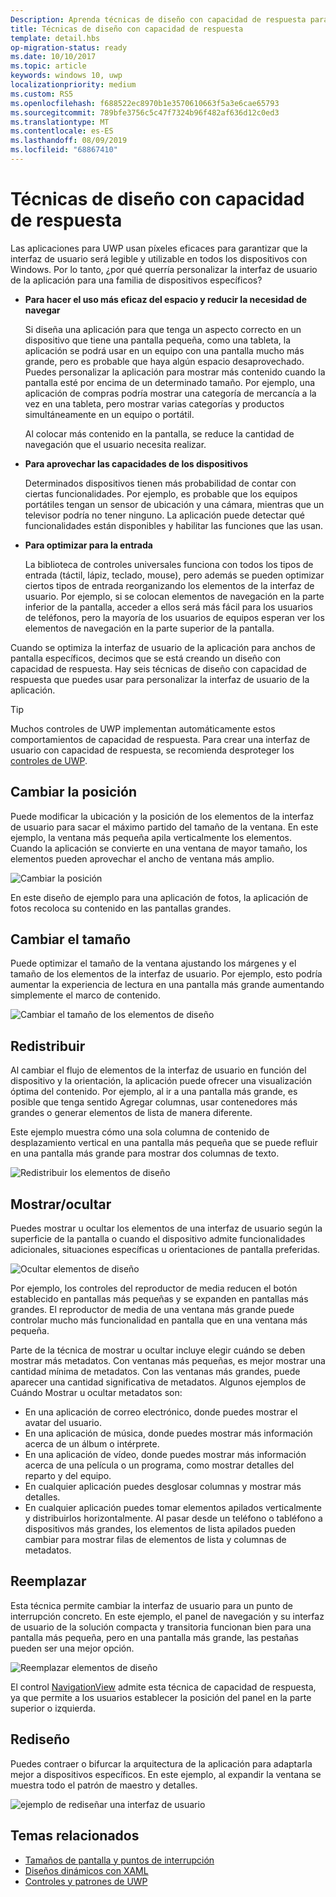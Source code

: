```yaml
---
Description: Aprenda técnicas de diseño con capacidad de respuesta para adaptar la aplicación a dispositivos específicos.
title: Técnicas de diseño con capacidad de respuesta
template: detail.hbs
op-migration-status: ready
ms.date: 10/10/2017
ms.topic: article
keywords: windows 10, uwp
localizationpriority: medium
ms.custom: RS5
ms.openlocfilehash: f688522ec8970b1e3570610663f5a3e6cae65793
ms.sourcegitcommit: 789bfe3756c5c47f7324b96f482af636d12c0ed3
ms.translationtype: MT
ms.contentlocale: es-ES
ms.lasthandoff: 08/09/2019
ms.locfileid: "68867410"
---
```

# <a name="responsive-design-techniques"></a>Técnicas de diseño con capacidad de respuesta

Las aplicaciones para UWP usan píxeles eficaces para garantizar que la interfaz de usuario será legible y utilizable en todos los dispositivos con Windows. Por lo tanto, ¿por qué querría personalizar la interfaz de usuario de la aplicación para una familia de dispositivos específicos?

- **Para hacer el uso más eficaz del espacio y reducir la necesidad de navegar**

    Si diseña una aplicación para que tenga un aspecto correcto en un dispositivo que tiene una pantalla pequeña, como una tableta, la aplicación se podrá usar en un equipo con una pantalla mucho más grande, pero es probable que haya algún espacio desaprovechado. Puedes personalizar la aplicación para mostrar más contenido cuando la pantalla esté por encima de un determinado tamaño. Por ejemplo, una aplicación de compras podría mostrar una categoría de mercancía a la vez en una tableta, pero mostrar varias categorías y productos simultáneamente en un equipo o portátil.

    Al colocar más contenido en la pantalla, se reduce la cantidad de navegación que el usuario necesita realizar.

- **Para aprovechar las capacidades de los dispositivos**

    Determinados dispositivos tienen más probabilidad de contar con ciertas funcionalidades. Por ejemplo, es probable que los equipos portátiles tengan un sensor de ubicación y una cámara, mientras que un televisor podría no tener ninguno. La aplicación puede detectar qué funcionalidades están disponibles y habilitar las funciones que las usan.

- **Para optimizar para la entrada**

    La biblioteca de controles universales funciona con todos los tipos de entrada (táctil, lápiz, teclado, mouse), pero además se pueden optimizar ciertos tipos de entrada reorganizando los elementos de la interfaz de usuario. Por ejemplo, si se colocan elementos de navegación en la parte inferior de la pantalla, acceder a ellos será más fácil para los usuarios de teléfonos, pero la mayoría de los usuarios de equipos esperan ver los elementos de navegación en la parte superior de la pantalla.

Cuando se optimiza la interfaz de usuario de la aplicación para anchos de pantalla específicos, decimos que se está creando un diseño con capacidad de respuesta. Hay seis técnicas de diseño con capacidad de respuesta que puedes usar para personalizar la interfaz de usuario de la aplicación.

>[!TIP]
> Muchos controles de UWP implementan automáticamente estos comportamientos de capacidad de respuesta. Para crear una interfaz de usuario con capacidad de respuesta, se recomienda desproteger los [controles de UWP](../controls-and-patterns/index.md).

## <a name="reposition"></a>Cambiar la posición

Puede modificar la ubicación y la posición de los elementos de la interfaz de usuario para sacar el máximo partido del tamaño de la ventana. En este ejemplo, la ventana más pequeña apila verticalmente los elementos. Cuando la aplicación se convierte en una ventana de mayor tamaño, los elementos pueden aprovechar el ancho de ventana más amplio.

![Cambiar la posición](images/rsp-design/rspd-reposition2.gif)

En este diseño de ejemplo para una aplicación de fotos, la aplicación de fotos recoloca su contenido en las pantallas grandes.

## <a name="resize"></a>Cambiar el tamaño

Puede optimizar el tamaño de la ventana ajustando los márgenes y el tamaño de los elementos de la interfaz de usuario. Por ejemplo, esto podría aumentar la experiencia de lectura en una pantalla más grande aumentando simplemente el marco de contenido.

![Cambiar el tamaño de los elementos de diseño](images/rsp-design/rspd-resize2.gif)

## <a name="reflow"></a>Redistribuir

Al cambiar el flujo de elementos de la interfaz de usuario en función del dispositivo y la orientación, la aplicación puede ofrecer una visualización óptima del contenido. Por ejemplo, al ir a una pantalla más grande, es posible que tenga sentido Agregar columnas, usar contenedores más grandes o generar elementos de lista de manera diferente.

Este ejemplo muestra cómo una sola columna de contenido de desplazamiento vertical en una pantalla más pequeña que se puede refluir en una pantalla más grande para mostrar dos columnas de texto.

![Redistribuir los elementos de diseño](images/rsp-design/rspd_reflow.gif)

## <a name="showhide"></a>Mostrar/ocultar

Puedes mostrar u ocultar los elementos de una interfaz de usuario según la superficie de la pantalla o cuando el dispositivo admite funcionalidades adicionales, situaciones específicas u orientaciones de pantalla preferidas.

![Ocultar elementos de diseño](images/rsp-design/rspd-revealhide.gif)

Por ejemplo, los controles del reproductor de media reducen el botón establecido en pantallas más pequeñas y se expanden en pantallas más grandes. El reproductor de media de una ventana más grande puede controlar mucho más funcionalidad en pantalla que en una ventana más pequeña.

Parte de la técnica de mostrar u ocultar incluye elegir cuándo se deben mostrar más metadatos. Con ventanas más pequeñas, es mejor mostrar una cantidad mínima de metadatos. Con las ventanas más grandes, puede aparecer una cantidad significativa de metadatos. Algunos ejemplos de Cuándo Mostrar u ocultar metadatos son:

- En una aplicación de correo electrónico, donde puedes mostrar el avatar del usuario.
- En una aplicación de música, donde puedes mostrar más información acerca de un álbum o intérprete.
- En una aplicación de vídeo, donde puedes mostrar más información acerca de una película o un programa, como mostrar detalles del reparto y del equipo.
- En cualquier aplicación puedes desglosar columnas y mostrar más detalles.
- En cualquier aplicación puedes tomar elementos apilados verticalmente y distribuirlos horizontalmente. Al pasar desde un teléfono o tabléfono a dispositivos más grandes, los elementos de lista apilados pueden cambiar para mostrar filas de elementos de lista y columnas de metadatos.

## <a name="replace"></a>Reemplazar

Esta técnica permite cambiar la interfaz de usuario para un punto de interrupción concreto. En este ejemplo, el panel de navegación y su interfaz de usuario de la solución compacta y transitoria funcionan bien para una pantalla más pequeña, pero en una pantalla más grande, las pestañas pueden ser una mejor opción.

![Reemplazar elementos de diseño](images/rsp-design/rspd-replace.gif)

El control [NavigationView](../controls-and-patterns/navigationview.md) admite esta técnica de capacidad de respuesta, ya que permite a los usuarios establecer la posición del panel en la parte superior o izquierda.

## <a name="re-architect"></a>Rediseño

Puedes contraer o bifurcar la arquitectura de la aplicación para adaptarla mejor a dispositivos específicos. En este ejemplo, al expandir la ventana se muestra todo el patrón de maestro y detalles.

![ejemplo de rediseñar una interfaz de usuario](images/rsp-design/rspd-rearchitect.gif)

## <a name="related-topics"></a>Temas relacionados

- [Tamaños de pantalla y puntos de interrupción](screen-sizes-and-breakpoints-for-responsive-design.md)
- [Diseños dinámicos con XAML](layouts-with-xaml.md)
- [Controles y patrones de UWP](../controls-and-patterns/index.md)

